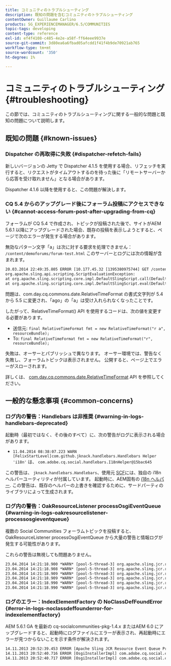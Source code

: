 ```yaml
---
title: コミュニティのトラブルシューティング
description: 既知の問題を含むコミュニティのトラブルシューティング
contentOwner: Guillaume Carlino
products: SG_EXPERIENCEMANAGER/6.5/COMMUNITIES
topic-tags: developing
content-type: reference
exl-id: ef4f4108-c485-4e2e-a58f-ff64eee9937e
source-git-commit: 3d80ea6a6fbad05afcdd1f41f4b9de70921ab765
workflow-type: tm+mt
source-wordcount: '350'
ht-degree: 1%

---
```


# コミュニティのトラブルシューティング {#troubleshooting}

この節では、コミュニティのトラブルシューティングに関する一般的な問題と既知の問題について説明します。

## 既知の問題 {#known-issues}

### Dispatcher の再取得に失敗 {#dispatcher-refetch-fails}

新しいバージョンの Jetty で Dispatcher 4.1.5 を使用する場合、リフェッチを実行すると、リクエストがタイムアウトするのを待った後に「リモートサーバーから応答を受け取れません」となる場合があります。

Dispatcher 4.1.6 以降を使用すると、この問題が解決します。

### CQ 5.4 からのアップグレード後にフォーラム投稿にアクセスできない {#cannot-access-forum-post-after-upgrading-from-cq}

フォーラムが CQ 5.4 で作成され、トピックが投稿された後で、サイトがAEM 5.6.1 以降にアップグレードされた場合、既存の投稿を表示しようとすると、ページで次のエラーが発生する場合があります。

無効なパターン文字「a」は次に対する要求を処理できません： `/content/demoforums/forum-test.html` このサーバーとログには次の情報が含まれます。

```xml
20.03.2014 22:49:35.805 ERROR [10.177.45.32 [1395380975744] GET /content/demoforums/forum-test.html HTTP/1.1] com.day.cq.wcm.tags.IncludeTag Error while executing script content.jsp
org.apache.sling.api.scripting.ScriptEvaluationException:
at org.apache.sling.scripting.core.impl.DefaultSlingScript.call(DefaultSlingScript.java:388)
at org.apache.sling.scripting.core.impl.DefaultSlingScript.eval(DefaultSlingScript.java:171)
```

問題は、com.day.cq.commons.date.RelativeTimeFormat の書式文字列が 5.4 から 5.5 に変更され、「ago」の「a」は受け入れられなくなったことです。

したがって、RelativeTimeFormat() API を使用するコードは、次の値を変更する必要があります。

* 送信元: `final RelativeTimeFormat fmt = new RelativeTimeFormat("r a", resourceBundle);`
* To: `final RelativeTimeFormat fmt = new RelativeTimeFormat("r", resourceBundle);`

失敗は、オーサーとパブリッシュで異なります。 オーサー環境では、警告なく失敗し、フォーラムトピックは表示されません。 公開すると、ページ上でエラーがスローされます。

詳しくは、 [com.day.cq.commons.date.RelativeTimeFormat](https://developer.adobe.com/experience-manager/reference-materials/6-5/javadoc/com/day/cq/commons/date/RelativeTimeFormat.html) API を参照してください。

## 一般的な懸念事項 {#common-concerns}

### ログ内の警告：Handlebars は非推奨 {#warning-in-logs-handlebars-deprecated}

起動時（最初ではなく、その後のすべて）に、次の警告がログに表示される場合があります。

* `11.04.2014 08:38:07.223 WARN [FelixStartLevel]com.github.jknack.handlebars.Handlebars Helper 'i18n'` は、 `com.adobe.cq.social.handlebars.I18nHelper@15bac645`

この警告は、 `jknack.handlebars.Handlebars`、使用元 [SCF](scf.md#handlebarsjavascripttemplatinglanguage)には、独自の i18n ヘルパーユーティリティが付属しています。 起動時に、AEM固有の [i18n ヘルパー](handlebars-helpers.md#i-n). この警告は、既存のヘルパーの上書きを確認するために、サードパーティのライブラリによって生成されます。

### ログ内の警告：OakResourceListener processOsgiEventQueue {#warning-in-logs-oakresourcelistener-processosgieventqueue}

複数の Social Communities フォーラムトピックを投稿すると、OakResourceListener processOsgiEventQueue から大量の警告と情報ログが発生する可能性があります。

これらの警告は無視しても問題ありません。

```xml
23.04.2014 14:21:18.900 *WARN* [pool-5-thread-3] org.apache.sling.jcr.resource.internal.OakResourceListener processOsgiEventQueue: Resource at /var/search-collections/ugc-sc/_m.frq/jcr:content not found, which is not expected for an added or modified node
23.04.2014 14:21:18.908 *WARN* [pool-5-thread-3] org.apache.sling.jcr.resource.internal.OakResourceListener processOsgiEventQueue: Resource at /var/search-collections/ugc-sc/_m.prx/jcr:content not found, which is not expected for an added or modified node
23.04.2014 14:21:18.909 *WARN* [pool-5-thread-3] org.apache.sling.jcr.resource.internal.OakResourceListener processOsgiEventQueue: Resource at /var/replication/data/1f799fb4-0aeb-4660-aadb-705657f16048/67/67699ab5-9d57-4c79-a755-2727ba9e6452/jcr:content not found, which is not expected for an added or modified node
23.04.2014 14:21:18.909 *WARN* [pool-5-thread-3] org.apache.sling.jcr.resource.internal.OakResourceListener processOsgiEventQueue: Resource at /var/replication/data/1f799fb4-0aeb-4660-aadb-705657f16048/67/67699ab5-9d57-4c79-a755-2727ba9e6452/jcr:content not found, which is not expected for an added or modified node
23.04.2014 14:21:18.990 *WARN* [pool-5-thread-3] org.apache.sling.jcr.resource.internal.OakResourceListener processOsgiEventQueue: Resource at /var/replication/data/1f799fb4-0aeb-4660-aadb-705657f16048/b9/b91f1690-87e8-41d8-a78e-cd2259f837c8/jcr:content not found, which is not expected for an added or modified node
23.04.2014 14:21:18.990 *WARN* [pool-5-thread-3] org.apache.sling.jcr.resource.internal.OakResourceListener processOsgiEventQueue: Resource at /var/replication/data/1f799fb4-0aeb-4660-aadb-705657f16048/b9/b91f1690-87e8-41d8-a78e-cd2259f837c8/jcr:content not found, which is not expected for an added or modified node
```

### ログのエラー：IndexElementFactory の NoClassDefFoundError {#error-in-logs-noclassdeffounderror-for-indexelementfactory}

AEM 5.6.1 GA を最新の cq-socialcommunities-pkg-1.4.x またはAEM 6.0 にアップグレードすると、起動時にログファイルにエラーが表示され、再起動時にエラーが見つからないことを示す条件が解決されます。

```xml
14.11.2013 20:52:39.453 ERROR [Apache Sling JCR Resource Event Queue Processor for path '/'] com.adobe.cq.social.storage.index.impl.IndexService Error occurred while processing event java.util.ConcurrentModificationException
14.11.2013 20:52:40.716 ERROR [OsgiInstallerImpl] com.adobe.cq.social.cq-social-commons [CommentListProvider] Error during instantiation of the implementation object (java.lang.NoClassDefFoundError: com/adobe/cq/social/storage/index/IndexElementFactory) java.lang.NoClassDefFoundError: com/adobe/cq/social/storage/index/IndexElementFactory
14.11.2013 20:52:40.717 ERROR [OsgiInstallerImpl] com.adobe.cq.social.cq-social-commons [CommentListProvider] Failed creating the component instance; see log for reason
```
